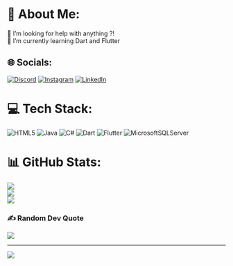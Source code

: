 # 💫 About Me:
🤝 I’m looking for help with anything ?!<br>🌱 I’m currently learning Dart and Flutter<br>


## 🌐 Socials:
[![Discord](https://img.shields.io/badge/Discord-%237289DA.svg?logo=discord&logoColor=white)](https://discord.gg/bilall) [![Instagram](https://img.shields.io/badge/Instagram-%23E4405F.svg?logo=Instagram&logoColor=white)](https://instagram.com/bilal.drmus) [![LinkedIn](https://img.shields.io/badge/LinkedIn-%230077B5.svg?logo=linkedin&logoColor=white)](https://linkedin.com/in/https://www.linkedin.com/in/bilal-durmu%C5%9F-473961250/) 

# 💻 Tech Stack:
![HTML5](https://img.shields.io/badge/html5-%23E34F26.svg?style=for-the-badge&logo=html5&logoColor=white) ![Java](https://img.shields.io/badge/java-%23ED8B00.svg?style=for-the-badge&logo=openjdk&logoColor=white) ![C#](https://img.shields.io/badge/c%23-%23239120.svg?style=for-the-badge&logo=csharp&logoColor=white) ![Dart](https://img.shields.io/badge/dart-%230175C2.svg?style=for-the-badge&logo=dart&logoColor=white) ![Flutter](https://img.shields.io/badge/Flutter-%2302569B.svg?style=for-the-badge&logo=Flutter&logoColor=white) ![MicrosoftSQLServer](https://img.shields.io/badge/Microsoft%20SQL%20Server-CC2927?style=for-the-badge&logo=microsoft%20sql%20server&logoColor=white)
# 📊 GitHub Stats:
![](https://github-readme-stats.vercel.app/api?username=bilaldurmus08&theme=dark&hide_border=false&include_all_commits=false&count_private=true)<br/>
![](https://github-readme-streak-stats.herokuapp.com/?user=bilaldurmus08&theme=dark&hide_border=false)<br/>
![](https://github-readme-stats.vercel.app/api/top-langs/?username=bilaldurmus08&theme=dark&hide_border=false&include_all_commits=false&count_private=true&layout=compact)

### ✍️ Random Dev Quote
![](https://quotes-github-readme.vercel.app/api?type=horizontal&theme=radical)

---
[![](https://visitcount.itsvg.in/api?id=bilaldurmus08&icon=7&color=1)](https://visitcount.itsvg.in)

<!-- Proudly created with GPRM ( https://gprm.itsvg.in ) -->
